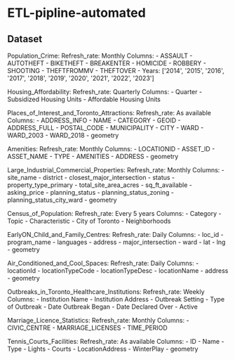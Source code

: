 # ETL-pipline-automated

## Dataset
Population_Crime:
  Refresh_rate: Monthly
  Columns:
    - ASSAULT
    - AUTOTHEFT
    - BIKETHEFT
    - BREAKENTER
    - HOMICIDE
    - ROBBERY
    - SHOOTING
    - THEFTFROMMV
    - THEFTOVER
    - Years: ['2014', '2015', '2016', '2017', '2018', '2019', '2020', '2021', '2022', '2023']

Housing_Affordability:
  Refresh_rate: Quarterly
  Columns:
    - Quarter
    - Subsidized Housing Units
    - Affordable Housing Units

Places_of_Interest_and_Toronto_Attractions:
  Refresh_rate: As available
  Columns:
    - ADDRESS_INFO
    - NAME
    - CATEGORY
    - GEOID
    - ADDRESS_FULL
    - POSTAL_CODE
    - MUNICIPALITY
    - CITY
    - WARD
    - WARD_2003
    - WARD_2018
    - geometry

Amenities:
  Refresh_rate: Monthly
  Columns:
    - LOCATIONID
    - ASSET_ID
    - ASSET_NAME
    - TYPE
    - AMENITIES
    - ADDRESS
    - geometry

Large_Industrial_Commercial_Properties:
  Refresh_rate: Monthly
  Columns:
    - site_name
    - district
    - closest_major_intersection
    - status
    - property_type_primary
    - total_site_area_acres
    - sq_ft_available
    - asking_price
    - planning_status
    - planning_status_zoning
    - planning_status_city_ward
    - geometry

Census_of_Population:
  Refresh_rate: Every 5 years
  Columns:
    - Category
    - Topic
    - Characteristic
    - City of Toronto
    - Neighborhoods

EarlyON_Child_and_Family_Centres:
  Refresh_rate: Daily
  Columns:
    - loc_id
    - program_name
    - languages
    - address
    - major_intersection
    - ward
    - lat
    - lng
    - geometry

Air_Conditioned_and_Cool_Spaces:
  Refresh_rate: Daily
  Columns:
    - locationId
    - locationTypeCode
    - locationTypeDesc
    - locationName
    - address
    - geometry

Outbreaks_in_Toronto_Healthcare_Institutions:
  Refresh_rate: Weekly
  Columns:
    - Institution Name
    - Institution Address
    - Outbreak Setting
    - Type of Outbreak
    - Date Outbreak Began
    - Date Declared Over
    - Active

Marriage_Licence_Statistics:
  Refresh_rate: Monthly
  Columns:
    - CIVIC_CENTRE
    - MARRIAGE_LICENSES
    - TIME_PERIOD

Tennis_Courts_Facilities:
  Refresh_rate: As available
  Columns:
    - ID
    - Name
    - Type
    - Lights
    - Courts
    - LocationAddress
    - WinterPlay
    - geometry
